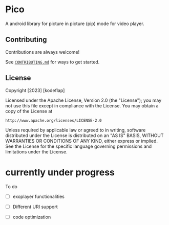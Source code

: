 
# Pico

A android library for picture in picture (pip) mode for video player.


## Contributing

Contributions are always welcome!

See [`CONTRIBUTING.md`](https://github.com/kodeflap/Pico/blob/master/CONTRIBUTING.md) for ways to get started.



## License

Copyright [2023] [kodeflap]

Licensed under the Apache License, Version 2.0 (the "License");
you may not use this file except in compliance with the License.
You may obtain a copy of the License at

    http://www.apache.org/licenses/LICENSE-2.0

Unless required by applicable law or agreed to in writing, software
distributed under the License is distributed on an "AS IS" BASIS,
WITHOUT WARRANTIES OR CONDITIONS OF ANY KIND, either express or implied.
See the License for the specific language governing permissions and
limitations under the License.



# currently under progress 


To do 

 - [ ] exoplayer functionalities 
 - [ ] Different URI support 
 - [ ] code optimization

